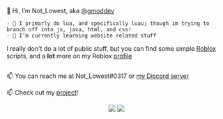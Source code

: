 👋 Hi, I’m Not_Lowest, aka [@gmoddev](https://github.com/gmoddev)
```
- 👀 I primarly do lua, and specifically luau; though im trying to branch off into js, java, html, and css!
- 🌱 I’m currently learning website related stuff
```

I really don't do a lot of public stuff, but you can find some simple [Roblox](https://www.roblox.com/) scripts, and a **lot** more on my Roblox [profile](https://www.roblox.com/users/81718700/profile)
```
```
📫 You can reach me at Not_Lowest#0317 or [my Discord server](https://discord.gg/eky6HtjxVy)

📫 Check out my <a href="https://unturnedliferp.com" rel="noopener noreferrer" target="_blank">project</a>!
<p align="center">
  <img src ="https://github-readme-stats.vercel.app/api?username=gmoddev&show_icons=true&hide_border=true&include_all_commits=true&count_private=true&theme=dark">
  <img src ="https://github-readme-stats.vercel.app/api/top-langs/?username=gmoddev&layout=compact&hide_border=true&langs_count=8&theme=dark">
</p>

